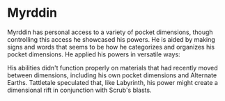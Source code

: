 # Myrddin
Myrddin has personal access to a variety of pocket dimensions, though controlling this access he showcased his powers. He is aided by making signs and words that seems to be how he categorizes and organizes his pocket dimensions. He applied his powers in versatile ways:

His abilities didn't function properly on materials that had recently moved between dimensions, including his own pocket dimensions and Alternate Earths. Tattletale speculated that, like Labyrinth, his power might create a dimensional rift in conjunction with Scrub's blasts.
